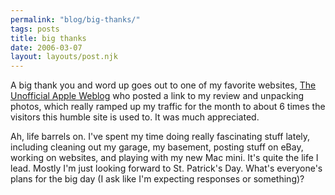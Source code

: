 ```yaml
---
permalink: "blog/big-thanks/"
tags: posts
title: big thanks
date: 2006-03-07
layout: layouts/post.njk
---
```


A big thank you and word up goes out to one of my favorite websites, [The Unofficial Apple Weblog][1] who posted a link to my review and unpacking photos, which really ramped up my traffic for the month to about 6 times the visitors this humble site is used to. It was much appreciated. 

Ah, life barrels on. I've spent my time doing really fascinating stuff lately, including cleaning out my garage, my basement, posting stuff on eBay, working on websites, and playing with my new Mac mini. It's quite the life I lead. Mostly I'm just looking forward to St. Patrick's Day. What's everyone's plans for the big day (I ask like I'm expecting responses or something)?

 [1]: http://www.tuaw.com